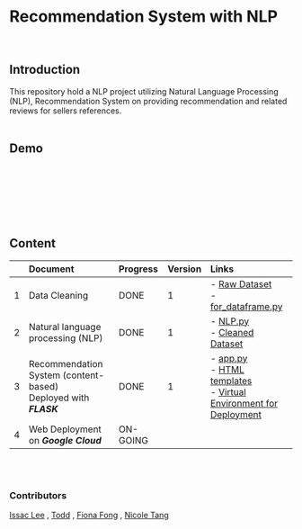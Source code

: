 # Recommendation System with NLP
<br>

## Introduction
This repository hold a NLP project utilizing Natural Language Processing (NLP), Recommendation System on providing recommendation and related reviews for sellers references.
<br><br>

## Demo

<br><br>

## 

<br><br>


## Content
|       | Document                             | Progress | Version | Links    |
| :---  | :---                                 | :---     |:---     |   :---   |
|   1   | Data Cleaning                        |      DONE|    1    |- [Raw Dataset](https://github.com/coletangsy/Recommendation-System-with-NLP/blob/main/amazon_co-ecommerce_sample.zip) <br> - [for_dataframe.py](https://github.com/coletangsy/Recommendation-System-with-NLP/blob/main/for_dataframe.py) |
|   2   | Natural language processing (NLP)    |     DONE |   1     |- [NLP.py](https://github.com/coletangsy/Recommendation-System-with-NLP/blob/main/NLP.py) <br>- [Cleaned Dataset](https://github.com/coletangsy/Recommendation-System-with-NLP/blob/main/final_df.zip) |
|   3   | Recommendation System (content-based) <br>Deployed with ***FLASK*** | DONE     | 1       | - [app.py](https://github.com/coletangsy/Recommendation-System-with-NLP/blob/main/app.py) <br> - [HTML templates](https://github.com/coletangsy/Recommendation-System-with-NLP/tree/main/templates) <br>- [Virtual Environment for Deployment](https://github.com/coletangsy/Recommendation-System-with-NLP/tree/main/venv)|
|   4   | Web Deployment on ***Google Cloud*** | ON-GOING |         | |

<br><br>

### Contributors
[Issac Lee](https://github.com/IsaacLmk)  ,  [Todd](https://github.com/toddph123)  ,  [Fiona Fong](https://github.com/hingying)  ,  [Nicole Tang](https://github.com/coletangsy/)

